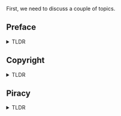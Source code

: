 First, we need to discuss a couple of topics.

## Preface

<details>
<summary>TLDR</summary>

First of all, the law is complex and tricky. It requires years of focus to learn enough about it to become tolerable, and it varies across countries, juristictions, and districts.

**The law does not make things legal. The law makes things illegal.** Judges and juries don't detemine if an act is legal, only if it is illegal. If there is no law or decision making something illegal, then an argument can be made that a _not-illegal_ act is therefore _legal_. (See also other legal definitions, like _unlawful_.)

> **NOTE:** _Legal_, _illegal_, and _unlawful_ all mean different things.

In the U.S., if the legislature passes a law with ambiguous language, it can be elevated up to the courts to "interpret" it. What is actually law is not always the written word of the law, but rather a particular judge's interpretation of that law, written down in a _decision_.

Unless you are a lawyer who specializes in copyright law, _you are not a lawyer_ and cannot reliably discern how the law applies. This includes myself. I am not a lawyer. Anything I write here is meant to be informational, but is _not meant to be construed as legal advice_.

Having said that, I co-founded an internet startup from 2006–2010 where I had to dig into [copyright], [fair use doctrine], and the _[U.S. Digital Millennium Copyright Act of 1998][dmca]_ (DMCA), [trademarks/servicemarks], and [patents] in the United States in order to make sure we stayed in-bounds, legally speaking, while we were building our product. So I am not a lawyer, and this is not legal advice, but I'm also not talking out my ass.

Despite the rhetoric, most countries do not have a "Justice System"; merely a "Legal System".

</details>

## Copyright

<details>
<summary>TLDR</summary>

> "No copyright intended."

If you've ever seen this in the description of a YouTube video, it means that the poster of that video has _absolutely no idea_ how copyright works. _Copyright_ and _Authorship_ are NOT the same thing. And saying that you "don't intend copyright" (whatever that means) _while performing coopyright infringement_ does not clear a person from responsibility.

* _Authorship_ refers to the author or creator of a thing. It could be a book, a song, a video, etc. Nobody can take that away from you — if you are the author, then you you are always the author.

* _Copyright_ refers to the _legal right to determine how copies are made_. By default, copyright lies with the author. But an author can sell, exchange, or give-away their copyright to another entity (e.g., person, company).

* _Fair Use_ is a _very specific_ legal construct in the world of copyright. There is specific criteria required in order to achieve a _Fair Use_ exeption in Copyright law. Just because a person claims "fair use" doesn't mean they qualify for it. _Sometimes_ "remixing" falls under this exemption, but only if the result of remixing is sufficiently different enough from the original to qualify as a "new creative work" in the eyes of the law.

### Example

Let's take Nintendo as an example — a company that vigorously protects its intellectual property. When _Nintendo Switch Online_ (NSO) launched, some people accused Nintendo of taking the work of ROM hackers and shipping it in their product. And in this entitled world of ours (certainly not limited by age or generation), people started writing "Fuck Nintendo!"

**Hypothetically speaking** I were to perform the work to dump the SNES cartridge of my favorite game ever, _Super Mario World_, I would be the _author_ of that ROM dump, but I would not be the _copyright holder_ of that ROM dump. Nintendo is. I would have broken copyright law by bypassing copy-protection, and the ROM dumping process would be making a copy of Nintendo's intellectual property through unlawful means. Even if I were to hack the ROM with 99 lives and permanent invincibility, it would not be different enough from the original to warrant a "new creative work", and therefore, Nintendo would still have the _legal right to determine how copies are made_, including their own copying of fan-made hacks into ROMs.

</details>

## Piracy

<details>
<summary>TLDR</summary>

As it applies to ROMs and BIOS files, these chunks of binary data are the intellectual property of the copyright holders, which are commonly either the _Platform Owners_ (e.g., Atari, Commodore, Sega, Nintendo, Sony, Microsoft) or the _Game Publishers_ (e.g., 2K, EA, Ubisoft, Activision, Bethesda), but not usually _Game Developers_.

BIOS files are digital dumps of the BIOS of the game hardware. Emulation of earlier game hardware doesn't usually require these files, but as the on-board software became more complex, emulation started requiring dumps of this highly-proprietary software in order to boot the virtual hardware and perform the emulation.

(When we reached the Wii/PS3/Xbox/Xbox360 era of devices, they started to come with legitimate operating systems, running on top of the BIOS. But that's a whole other topic.)

Because BIOS files represent highly-proprietary intellectual property owned by their copyright holders, and those copyright holders have not granted me/you/us a legal license to copy, host, or otherwise make available these files without violating copyright law, I (as a United States citizen) cannot share these files without legal repercussions.

Countries with (a) weaker copyright laws, and/or (b) don't honor the international laws around copyright can share them because the act is either (a) not _unlawful_ in their country, or (b) their legal system won't take action against them.

Now… I said all of that in order to say this:

Most websites will not provide download links to BIOS files for you, even if they have them. Because for most websites, that would be illegal, and legal action would be taken against them. And even if you were to find these files posted somewhere, it does not mean that it is posted there legally.

</details>

[copyright]: https://www.uspto.gov/ip-policy/copyright-policy
[dmca]: https://www.copyright.gov/dmca/
[fair use doctrine]: https://www.copyright.gov/fair-use/
[patents]: https://www.uspto.gov/ip-policy/patent-policy
[trademarks/servicemarks]: https://www.uspto.gov/ip-policy/trademark-policy

